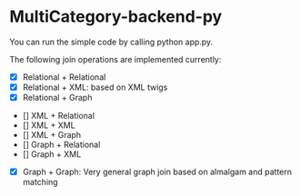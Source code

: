 # MultiCategory-backend-py

You can run the simple code by calling python app.py.

The following join operations are implemented currently:

- [x] Relational + Relational
- [x] Relational + XML: based on XML twigs
- [x] Relational + Graph
- [] XML + Relational
- [] XML + XML
- [] XML + Graph
- [] Graph + Relational
- [] Graph + XML
- [x] Graph + Graph: Very general graph join based on almalgam and pattern matching